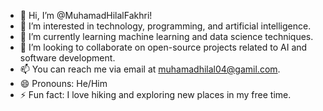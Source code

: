 -  👋 Hi, I’m @MuhamadHilalFakhri!
-  👀 I’m interested in technology, programming, and artificial intelligence.
-  🌱 I’m currently learning machine learning and data science techniques.
-  💞️ I’m looking to collaborate on open-source projects related to AI and software development.
-  📫 You can reach me via email at muhamadhilal04@gamil.com.
-  😄 Pronouns: He/Him
-  ⚡ Fun fact: I love hiking and exploring new places in my free time.

<!---
MuhamadHilalFakhri/MuhamadHilalFakhri is a ✨ special ✨ repository because its `README.md` (this file) appears on your GitHub profile.
You can click the Preview link to take a look at your changes.
--->
